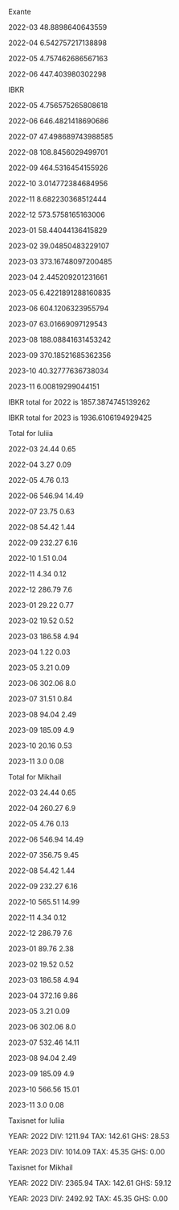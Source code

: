 Exante



 2022-03 48.8898640643559

 2022-04 6.542757217138898

 2022-05 4.757462686567163

 2022-06 447.403980302298



IBKR



 2022-05 4.756575265808618

 2022-06 646.4821418690686

 2022-07 47.498689743988585

 2022-08 108.8456029499701

 2022-09 464.5316454155926

 2022-10 3.014772384684956

 2022-11 8.682230368512444

 2022-12 573.5758165163006

 2023-01 58.44044136415829

 2023-02 39.04850483229107

 2023-03 373.16748097200485

 2023-04 2.445209201231661

 2023-05 6.4221891288160835

 2023-06 604.1206323955794

 2023-07 63.01669097129543

 2023-08 188.08841631453242

 2023-09 370.18521685362356

 2023-10 40.32777636738034

 2023-11 6.00819299044151



IBKR total for 2022 is 1857.3874745139262





IBKR total for 2023 is 1936.6106194929425





Total for Iuliia



 2022-03 24.44 0.65

 2022-04 3.27 0.09

 2022-05 4.76 0.13

 2022-06 546.94 14.49

 2022-07 23.75 0.63

 2022-08 54.42 1.44

 2022-09 232.27 6.16

 2022-10 1.51 0.04

 2022-11 4.34 0.12

 2022-12 286.79 7.6

 2023-01 29.22 0.77

 2023-02 19.52 0.52

 2023-03 186.58 4.94

 2023-04 1.22 0.03

 2023-05 3.21 0.09

 2023-06 302.06 8.0

 2023-07 31.51 0.84

 2023-08 94.04 2.49

 2023-09 185.09 4.9

 2023-10 20.16 0.53

 2023-11 3.0 0.08



Total for Mikhail



 2022-03 24.44 0.65

 2022-04 260.27 6.9

 2022-05 4.76 0.13

 2022-06 546.94 14.49

 2022-07 356.75 9.45

 2022-08 54.42 1.44

 2022-09 232.27 6.16

 2022-10 565.51 14.99

 2022-11 4.34 0.12

 2022-12 286.79 7.6

 2023-01 89.76 2.38

 2023-02 19.52 0.52

 2023-03 186.58 4.94

 2023-04 372.16 9.86

 2023-05 3.21 0.09

 2023-06 302.06 8.0

 2023-07 532.46 14.11

 2023-08 94.04 2.49

 2023-09 185.09 4.9

 2023-10 566.56 15.01

 2023-11 3.0 0.08



Taxisnet for Iuliia



YEAR: 2022
DIV:  1211.94
TAX:  142.61
GHS:  28.53

YEAR: 2023
DIV:  1014.09
TAX:  45.35
GHS:  0.00



Taxisnet for Mikhail



YEAR: 2022
DIV:  2365.94
TAX:  142.61
GHS:  59.12

YEAR: 2023
DIV:  2492.92
TAX:  45.35
GHS:  0.00
